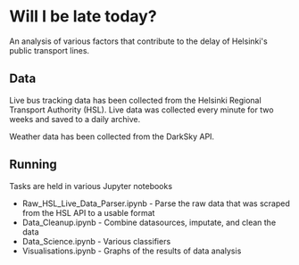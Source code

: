 # Will I be late today?
An analysis of various factors that contribute to the delay of Helsinki's public transport lines.

## Data
Live bus tracking data has been collected from the Helsinki Regional Transport Authority (HSL). Live data was collected every minute for two weeks and saved to a daily archive.

Weather data has been collected from the DarkSky API.

## Running
Tasks are held in various Jupyter notebooks
- Raw_HSL_Live_Data_Parser.ipynb - Parse the raw data that was scraped from the HSL API to a usable format
- Data_Cleanup.ipynb - Combine datasources, imputate, and clean the data
- Data_Science.ipynb - Various classifiers
- Visualisations.ipynb - Graphs of the results of data analysis
